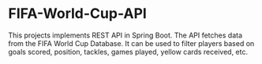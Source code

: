 # FIFA-World-Cup-API
This projects implements REST API in Spring Boot. The API fetches data from the FIFA World Cup Database. It can be used to filter players based on goals scored, position, tackles, games played, yellow cards received, etc.
